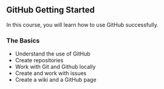 ## GitHub Getting Started
In this course, you will learn how to use GitHub successfully.

### The Basics
- Understand the use of GitHub
- Create repositories
- Work with Git and Github locally
- Create and work with issues
- Create a wiki and a GitHub page
